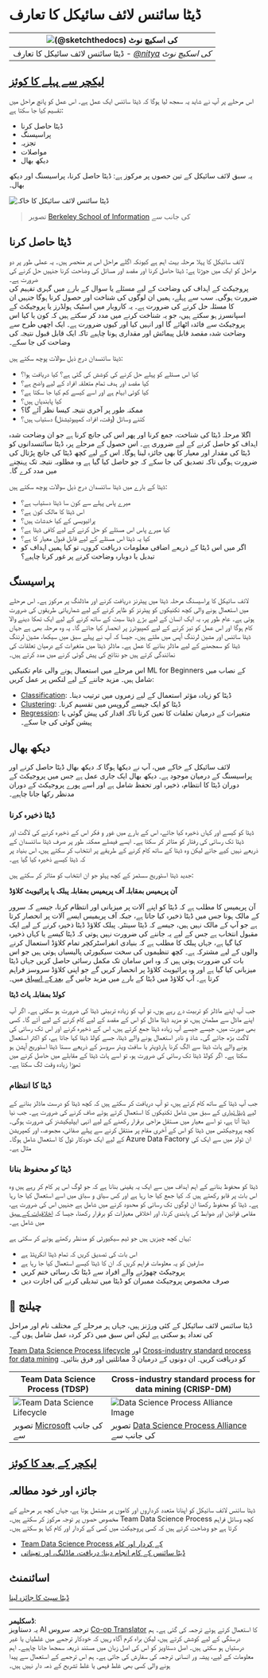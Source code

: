 <!--
CO_OP_TRANSLATOR_METADATA:
{
  "original_hash": "07478c2092203a69087b9c76b1f4dd56",
  "translation_date": "2025-09-06T06:40:38+00:00",
  "source_file": "4-Data-Science-Lifecycle/14-Introduction/README.md",
  "language_code": "ur"
}
-->
# ڈیٹا سائنس لائف سائیکل کا تعارف

|![ [(@sketchthedocs)](https://sketchthedocs.dev) کی اسکیچ نوٹ ](../../sketchnotes/14-DataScience-Lifecycle.png)|
|:---:|
| ڈیٹا سائنس لائف سائیکل کا تعارف - _[@nitya](https://twitter.com/nitya) کی اسکیچ نوٹ_ |

## [لیکچر سے پہلے کا کوئز](https://ff-quizzes.netlify.app/en/ds/quiz/26)

اس مرحلے پر آپ نے شاید یہ سمجھ لیا ہوگا کہ ڈیٹا سائنس ایک عمل ہے۔ اس عمل کو پانچ مراحل میں تقسیم کیا جا سکتا ہے:

- ڈیٹا حاصل کرنا
- پراسیسنگ
- تجزیہ
- مواصلات
- دیکھ بھال

یہ سبق لائف سائیکل کے تین حصوں پر مرکوز ہے: ڈیٹا حاصل کرنا، پراسیسنگ اور دیکھ بھال۔

![ڈیٹا سائنس لائف سائیکل کا خاکہ](../../../../4-Data-Science-Lifecycle/14-Introduction/images/data-science-lifecycle.jpg)
> تصویر [Berkeley School of Information](https://ischoolonline.berkeley.edu/data-science/what-is-data-science/) کی جانب سے

## ڈیٹا حاصل کرنا

لائف سائیکل کا پہلا مرحلہ بہت اہم ہے کیونکہ اگلے مراحل اس پر منحصر ہیں۔ یہ عملی طور پر دو مراحل کو ایک میں جوڑتا ہے: ڈیٹا حاصل کرنا اور مقصد اور مسائل کی وضاحت کرنا جنہیں حل کرنے کی ضرورت ہے۔  
پروجیکٹ کے اہداف کی وضاحت کے لیے مسئلے یا سوال کے بارے میں گہری تفہیم کی ضرورت ہوگی۔ سب سے پہلے، ہمیں ان لوگوں کی شناخت اور حصول کرنا ہوگا جنہیں ان کا مسئلہ حل کرنے کی ضرورت ہے۔ یہ کاروبار میں اسٹیک ہولڈرز یا پروجیکٹ کے اسپانسرز ہو سکتے ہیں، جو یہ شناخت کرنے میں مدد کر سکتے ہیں کہ کون یا کیا اس پروجیکٹ سے فائدہ اٹھائے گا اور انہیں کیا اور کیوں ضرورت ہے۔ ایک اچھی طرح سے وضاحت شدہ مقصد قابل پیمائش اور مقداری ہونا چاہیے تاکہ ایک قابل قبول نتیجہ کی وضاحت کی جا سکے۔

ڈیٹا سائنسدان درج ذیل سوالات پوچھ سکتے ہیں:
- کیا اس مسئلے کو پہلے حل کرنے کی کوشش کی گئی ہے؟ کیا دریافت ہوا؟
- کیا مقصد اور ہدف تمام متعلقہ افراد کے لیے واضح ہے؟
- کیا کوئی ابہام ہے اور اسے کیسے کم کیا جا سکتا ہے؟
- کیا پابندیاں ہیں؟
- ممکنہ طور پر آخری نتیجہ کیسا نظر آئے گا؟
- کتنے وسائل (وقت، افراد، کمپیوٹیشنل) دستیاب ہیں؟

اگلا مرحلہ ڈیٹا کی شناخت، جمع کرنا اور پھر اس کی جانچ کرنا ہے جو ان وضاحت شدہ اہداف کو حاصل کرنے کے لیے ضروری ہے۔ اس حصول کے مرحلے پر، ڈیٹا سائنسدانوں کو ڈیٹا کی مقدار اور معیار کا بھی جائزہ لینا ہوگا۔ اس کے لیے کچھ ڈیٹا کی جانچ پڑتال کی ضرورت ہوگی تاکہ تصدیق کی جا سکے کہ جو حاصل کیا گیا ہے وہ مطلوبہ نتیجہ تک پہنچنے میں مدد کرے گا۔

ڈیٹا کے بارے میں ڈیٹا سائنسدان درج ذیل سوالات پوچھ سکتے ہیں:
- میرے پاس پہلے سے کون سا ڈیٹا دستیاب ہے؟
- اس ڈیٹا کا مالک کون ہے؟
- پرائیویسی کے کیا خدشات ہیں؟
- کیا میرے پاس اس مسئلے کو حل کرنے کے لیے کافی ڈیٹا ہے؟
- کیا یہ ڈیٹا اس مسئلے کے لیے قابل قبول معیار کا ہے؟
- اگر میں اس ڈیٹا کے ذریعے اضافی معلومات دریافت کروں، تو کیا ہمیں اہداف کو تبدیل یا دوبارہ وضاحت کرنے پر غور کرنا چاہیے؟

## پراسیسنگ

لائف سائیکل کا پراسیسنگ مرحلہ ڈیٹا میں پیٹرنز دریافت کرنے اور ماڈلنگ پر مرکوز ہے۔ اس مرحلے میں استعمال ہونے والی کچھ تکنیکوں کو پیٹرنز کو ظاہر کرنے کے لیے شماریاتی طریقوں کی ضرورت ہوتی ہے۔ عام طور پر، یہ ایک انسان کے لیے بڑے ڈیٹا سیٹ کے ساتھ کرنے کے لیے ایک تھکا دینے والا کام ہوگا اور اس عمل کو تیز کرنے کے لیے کمپیوٹرز پر انحصار کیا جائے گا۔ یہ وہ مرحلہ بھی ہے جہاں ڈیٹا سائنس اور مشین لرننگ آپس میں ملتے ہیں۔ جیسا کہ آپ نے پہلے سبق میں سیکھا، مشین لرننگ ڈیٹا کو سمجھنے کے لیے ماڈلز بنانے کا عمل ہے۔ ماڈلز ڈیٹا میں متغیرات کے درمیان تعلقات کی نمائندگی کرتے ہیں جو نتائج کی پیش گوئی کرنے میں مدد کرتے ہیں۔

اس مرحلے میں استعمال ہونے والی عام تکنیکیں ML for Beginners کے نصاب میں شامل ہیں۔ مزید جاننے کے لیے لنکس پر عمل کریں:

- [Classification](https://github.com/microsoft/ML-For-Beginners/tree/main/4-Classification): ڈیٹا کو زیادہ مؤثر استعمال کے لیے زمروں میں ترتیب دینا۔
- [Clustering](https://github.com/microsoft/ML-For-Beginners/tree/main/5-Clustering): ڈیٹا کو ایک جیسے گروپس میں تقسیم کرنا۔
- [Regression](https://github.com/microsoft/ML-For-Beginners/tree/main/2-Regression): متغیرات کے درمیان تعلقات کا تعین کرنا تاکہ اقدار کی پیش گوئی یا پیشن گوئی کی جا سکے۔

## دیکھ بھال

لائف سائیکل کے خاکے میں، آپ نے دیکھا ہوگا کہ دیکھ بھال ڈیٹا حاصل کرنے اور پراسیسنگ کے درمیان موجود ہے۔ دیکھ بھال ایک جاری عمل ہے جس میں پروجیکٹ کے دوران ڈیٹا کا انتظام، ذخیرہ اور تحفظ شامل ہے اور اسے پورے پروجیکٹ کے دوران مدنظر رکھا جانا چاہیے۔

### ڈیٹا ذخیرہ کرنا

ڈیٹا کو کیسے اور کہاں ذخیرہ کیا جائے، اس کے بارے میں غور و فکر اس کے ذخیرہ کرنے کی لاگت اور ڈیٹا تک رسائی کی رفتار کو متاثر کر سکتا ہے۔ ایسے فیصلے ممکنہ طور پر صرف ڈیٹا سائنسدان کے ذریعے نہیں کیے جاتے لیکن وہ ڈیٹا کے ساتھ کام کرنے کے طریقے پر انتخاب کر سکتے ہیں، اس بنیاد پر کہ ڈیٹا کیسے ذخیرہ کیا گیا ہے۔

جدید ڈیٹا اسٹوریج سسٹمز کے کچھ پہلو جو ان انتخاب کو متاثر کر سکتے ہیں:

**آن پریمیس بمقابلہ آف پریمیس بمقابلہ پبلک یا پرائیویٹ کلاؤڈ**

آن پریمیس کا مطلب ہے کہ ڈیٹا کو اپنے آلات پر میزبانی اور انتظام کرنا، جیسے کہ سرور کے مالک ہونا جس میں ڈیٹا ذخیرہ کیا جاتا ہے، جبکہ آف پریمیس ایسے آلات پر انحصار کرتا ہے جو آپ کے مالک نہیں ہیں، جیسے کہ ڈیٹا سینٹر۔ پبلک کلاؤڈ ڈیٹا ذخیرہ کرنے کے لیے ایک مقبول انتخاب ہے جس کے لیے یہ جاننے کی ضرورت نہیں ہوتی کہ ڈیٹا کیسے یا کہاں ذخیرہ کیا گیا ہے، جہاں پبلک کا مطلب ہے کہ بنیادی انفراسٹرکچر تمام کلاؤڈ استعمال کرنے والوں کے لیے مشترکہ ہے۔ کچھ تنظیموں کی سخت سیکیورٹی پالیسیاں ہوتی ہیں جو اس بات کی ضرورت ہوتی ہیں کہ وہ اس سامان تک مکمل رسائی حاصل کریں جہاں ڈیٹا میزبانی کیا گیا ہے اور وہ پرائیویٹ کلاؤڈ پر انحصار کریں گے جو اپنی کلاؤڈ سروسز فراہم کرتا ہے۔ آپ کلاؤڈ میں ڈیٹا کے بارے میں مزید جانیں گے [بعد کے اسباق](https://github.com/microsoft/Data-Science-For-Beginners/tree/main/5-Data-Science-In-Cloud) میں۔

**کولڈ بمقابلہ ہاٹ ڈیٹا**

جب آپ اپنے ماڈلز کو تربیت دے رہے ہوں، تو آپ کو زیادہ تربیتی ڈیٹا کی ضرورت ہو سکتی ہے۔ اگر آپ اپنے ماڈل سے مطمئن ہیں، تو مزید ڈیٹا ماڈل کو اس کے مقصد کے لیے کام کرنے کے لیے آئے گا۔ کسی بھی صورت میں، جیسے جیسے آپ زیادہ ڈیٹا جمع کرتے ہیں، اس کے ذخیرہ کرنے اور اس تک رسائی کی لاگت بڑھ جائے گی۔ شاذ و نادر استعمال ہونے والے ڈیٹا، جسے کولڈ ڈیٹا کہا جاتا ہے، کو اکثر استعمال ہونے والے ہاٹ ڈیٹا سے الگ کرنا ہارڈویئر یا سافٹ ویئر سروسز کے ذریعے سستا ڈیٹا اسٹوریج آپشن ہو سکتا ہے۔ اگر کولڈ ڈیٹا تک رسائی کی ضرورت ہو، تو اسے ہاٹ ڈیٹا کے مقابلے میں حاصل کرنے میں تھوڑا زیادہ وقت لگ سکتا ہے۔

### ڈیٹا کا انتظام

جب آپ ڈیٹا کے ساتھ کام کرتے ہیں، تو آپ دریافت کر سکتے ہیں کہ کچھ ڈیٹا کو درست ماڈلز بنانے کے لیے [ڈیٹا تیاری](https://github.com/microsoft/Data-Science-For-Beginners/tree/main/2-Working-With-Data/08-data-preparation) کے سبق میں شامل تکنیکوں کا استعمال کرتے ہوئے صاف کرنے کی ضرورت ہے۔ جب نیا ڈیٹا آتا ہے، تو اسے معیار میں مستقل مزاجی برقرار رکھنے کے لیے انہی ایپلیکیشنز کی ضرورت ہوگی۔ کچھ پروجیکٹس میں ڈیٹا کو اس کے آخری مقام پر منتقل کرنے سے پہلے صفائی، مجموعہ، اور کمپریشن کے لیے ایک خودکار ٹول کا استعمال شامل ہوگا۔ Azure Data Factory ان ٹولز میں سے ایک کی مثال ہے۔

### ڈیٹا کو محفوظ بنانا

ڈیٹا کو محفوظ بنانے کے اہم اہداف میں سے ایک یہ یقینی بنانا ہے کہ جو لوگ اس پر کام کر رہے ہیں وہ اس بات پر قابو رکھتے ہیں کہ کیا جمع کیا جا رہا ہے اور کس سیاق و سباق میں اسے استعمال کیا جا رہا ہے۔ ڈیٹا کو محفوظ رکھنا ان لوگوں تک رسائی کو محدود کرنے میں شامل ہے جنہیں اس کی ضرورت ہے، مقامی قوانین اور ضوابط کی پابندی کرنا، اور اخلاقی معیارات کو برقرار رکھنا، جیسا کہ [اخلاقیات کے سبق](https://github.com/microsoft/Data-Science-For-Beginners/tree/main/1-Introduction/02-ethics) میں شامل ہے۔

یہاں کچھ چیزیں ہیں جو ٹیم سیکیورٹی کو مدنظر رکھتے ہوئے کر سکتی ہے:
- اس بات کی تصدیق کریں کہ تمام ڈیٹا انکرپٹڈ ہے
- صارفین کو یہ معلومات فراہم کریں کہ ان کا ڈیٹا کیسے استعمال کیا جا رہا ہے
- پروجیکٹ چھوڑنے والے افراد سے ڈیٹا تک رسائی ختم کریں
- صرف مخصوص پروجیکٹ ممبران کو ڈیٹا میں تبدیلی کرنے کی اجازت دیں

## 🚀 چیلنج

ڈیٹا سائنس لائف سائیکل کے کئی ورژنز ہیں، جہاں ہر مرحلے کے مختلف نام اور مراحل کی تعداد ہو سکتی ہے لیکن اس سبق میں ذکر کردہ عمل شامل ہوں گے۔

[Team Data Science Process lifecycle](https://docs.microsoft.com/en-us/azure/architecture/data-science-process/lifecycle) اور [Cross-industry standard process for data mining](https://www.datascience-pm.com/crisp-dm-2/) کو دریافت کریں۔ ان دونوں کے درمیان 3 مماثلتیں اور فرق بتائیں۔

|Team Data Science Process (TDSP)|Cross-industry standard process for data mining (CRISP-DM)|
|--|--|
|![Team Data Science Lifecycle](../../../../4-Data-Science-Lifecycle/14-Introduction/images/tdsp-lifecycle2.png) | ![Data Science Process Alliance Image](../../../../4-Data-Science-Lifecycle/14-Introduction/images/CRISP-DM.png) |
| تصویر [Microsoft](https://docs.microsoft.comazure/architecture/data-science-process/lifecycle) کی جانب سے | تصویر [Data Science Process Alliance](https://www.datascience-pm.com/crisp-dm-2/) کی جانب سے |

## [لیکچر کے بعد کا کوئز](https://ff-quizzes.netlify.app/en/ds/quiz/27)

## جائزہ اور خود مطالعہ

ڈیٹا سائنس لائف سائیکل کو اپنانا متعدد کرداروں اور کاموں پر مشتمل ہوتا ہے، جہاں کچھ ہر مرحلے کے مخصوص حصوں پر توجہ مرکوز کر سکتے ہیں۔ Team Data Science Process کچھ وسائل فراہم کرتا ہے جو وضاحت کرتے ہیں کہ کسی پروجیکٹ میں کسی کے کردار اور کام کیا ہو سکتے ہیں۔

* [Team Data Science Process کے کردار اور کام](https://docs.microsoft.com/en-us/azure/architecture/data-science-process/roles-tasks)
* [ڈیٹا سائنس کے کام انجام دینا: دریافت، ماڈلنگ، اور تعیناتی](https://docs.microsoft.com/en-us/azure/architecture/data-science-process/execute-data-science-tasks)

## اسائنمنٹ

[ڈیٹا سیٹ کا جائزہ لینا](assignment.md)

---

**ڈسکلیمر**:  
یہ دستاویز AI ترجمہ سروس [Co-op Translator](https://github.com/Azure/co-op-translator) کا استعمال کرتے ہوئے ترجمہ کی گئی ہے۔ ہم درستگی کے لیے کوشش کرتے ہیں، لیکن براہ کرم آگاہ رہیں کہ خودکار ترجمے میں غلطیاں یا غیر درستیاں ہو سکتی ہیں۔ اصل دستاویز کو اس کی اصل زبان میں مستند ذریعہ سمجھا جانا چاہیے۔ اہم معلومات کے لیے، پیشہ ور انسانی ترجمہ کی سفارش کی جاتی ہے۔ ہم اس ترجمے کے استعمال سے پیدا ہونے والی کسی بھی غلط فہمی یا غلط تشریح کے ذمہ دار نہیں ہیں۔